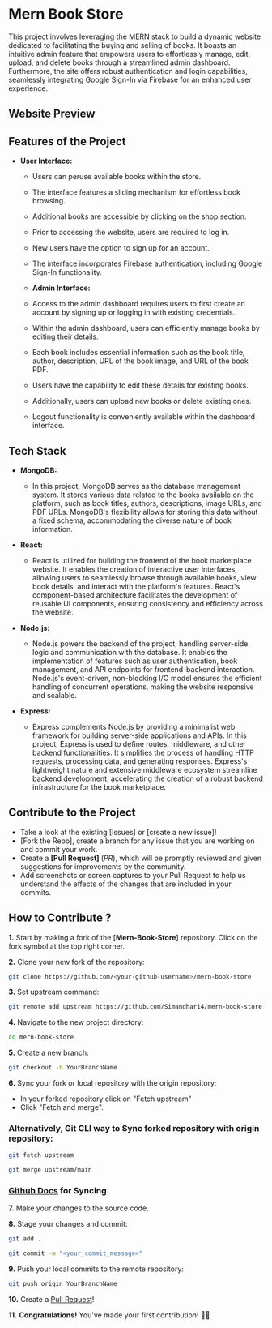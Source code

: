 
# Mern Book Store

This project involves leveraging the MERN stack to build a dynamic website dedicated to facilitating the buying and selling of books. It boasts an intuitive admin feature that empowers users to effortlessly manage, edit, upload, and delete books through a streamlined admin dashboard. Furthermore, the site offers robust authentication and login capabilities, seamlessly integrating Google Sign-In via Firebase for an enhanced user experience.




## Website Preview
## Features of the Project

- **User Interface:**
  - Users can peruse available books within the store.
  - The interface features a sliding mechanism for effortless book browsing.
  - Additional books are accessible by clicking on the shop section.
  - Prior to accessing the website, users are required to log in.
  - New users have the option to sign up for an account.
  - The interface incorporates Firebase authentication, including Google Sign-In functionality.

  - **Admin Interface:**
  - Access to the admin dashboard requires users to first create an account by signing up or logging in with existing credentials.
  - Within the admin dashboard, users can efficiently manage books by editing their details.
  - Each book includes essential information such as the book title, author, description, URL of the book image, and URL of the book PDF.
  - Users have the capability to edit these details for existing books.
  - Additionally, users can upload new books or delete existing ones.
  - Logout functionality is conveniently available within the dashboard interface.
## Tech Stack

- **MongoDB:**
  - In this project, MongoDB serves as the database management system. It stores various data related to the books available on the platform, such as book titles, authors, descriptions, image URLs, and PDF URLs. MongoDB's flexibility allows for storing this data without a fixed schema, accommodating the diverse nature of book information.

- **React:**
  - React is utilized for building the frontend of the book marketplace website. It enables the creation of interactive user interfaces, allowing users to seamlessly browse through available books, view book details, and interact with the platform's features. React's component-based architecture facilitates the development of reusable UI components, ensuring consistency and efficiency across the website.

- **Node.js:**
  - Node.js powers the backend of the project, handling server-side logic and communication with the database. It enables the implementation of features such as user authentication, book management, and API endpoints for frontend-backend interaction. Node.js's event-driven, non-blocking I/O model ensures the efficient handling of concurrent operations, making the website responsive and scalable.

- **Express:**
  - Express complements Node.js by providing a minimalist web framework for building server-side applications and APIs. In this project, Express is used to define routes, middleware, and other backend functionalities. It simplifies the process of handling HTTP requests, processing data, and generating responses. Express's lightweight nature and extensive middleware ecosystem streamline backend development, accelerating the creation of a robust backend infrastructure for the book marketplace.
## Contribute to the Project

- Take a look at the existing [Issues]<!--(https://github.com/Simandhar14/mern-book-store)--> or [create a new issue]<!--(https://github.com/Simandhar14/mern-book-store/issues/new/choose)-->!
- [Fork the Repo]<!--(https://github.com/Simandhar14/mern-book-store/fork)-->, create a branch for any issue that you are working on and commit your work.
- Create a **[Pull Request]<!--(https://github.com/Simandhar14/mern-book-store/compare)-->** (_PR_), which will be promptly reviewed and given suggestions for improvements by the community.
- Add screenshots or screen captures to your Pull Request to help us understand the effects of the changes that are included in your commits.
## How to Contribute ?

**1.** Start by making a fork of the [**Mern-Book-Store**]<!--(https://github.com/Simandhar14/mern-book-store)--> repository. Click on the fork  symbol at the top right corner.

**2.** Clone your new fork of the repository:

```bash
git clone https://github.com/<your-github-username>/mern-book-store
```

**3.** Set upstream command:

```bash
git remote add upstream https://github.com/Simandhar14/mern-book-store.git
```

**4.** Navigate to the new project directory:

```bash
cd mern-book-store
```

**5.** Create a new branch:

```bash
git checkout -b YourBranchName
```

**6.** Sync your fork or local repository with the origin repository:

- In your forked repository click on "Fetch upstream"
- Click "Fetch and merge".

### Alternatively, Git CLI way to Sync forked repository with origin repository:

```bash
git fetch upstream
```

```bash
git merge upstream/main
```

### [Github Docs](https://docs.github.com/en/github/collaborating-with-pull-requests/addressing-merge-conflicts/resolving-a-merge-conflict-on-github) for Syncing

**7.** Make your changes to the source code.

**8.** Stage your changes and commit:

```bash
git add .
```

```bash
git commit -m "<your_commit_message>"
```

**9.** Push your local commits to the remote repository:

```bash
git push origin YourBranchName
```

**10.** Create a [Pull Request](https://help.github.com/en/github/collaborating-with-issues-and-pull-requests/creating-a-pull-request)!

**11.** **Congratulations!** You've made your first contribution! 🙌🏼